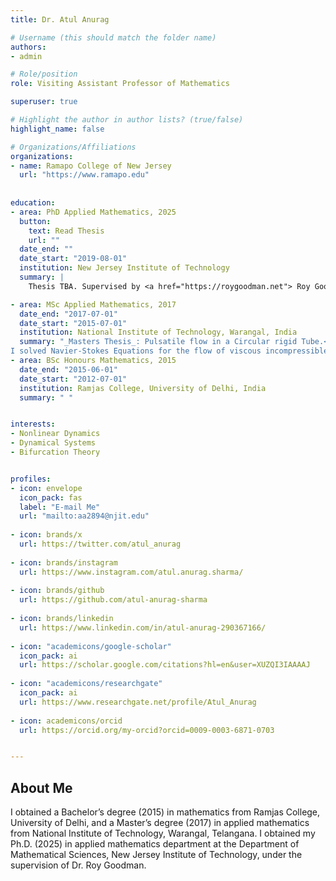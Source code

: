 ```yaml
---
title: Dr. Atul Anurag

# Username (this should match the folder name)
authors:
- admin

# Role/position
role: Visiting Assistant Professor of Mathematics

superuser: true

# Highlight the author in author lists? (true/false)
highlight_name: false

# Organizations/Affiliations
organizations:
- name: Ramapo College of New Jersey
  url: "https://www.ramapo.edu"
  
  
education:
- area: PhD Applied Mathematics, 2025
  button:
    text: Read Thesis
    url: ""
  date_end: ""
  date_start: "2019-08-01"
  institution: New Jersey Institute of Technology
  summary: |
    Thesis TBA. Supervised by <a href="https://roygoodman.net"> Roy Goodman</a>

- area: MSc Applied Mathematics, 2017
  date_end: "2017-07-01"
  date_start: "2015-07-01"
  institution: National Institute of Technology, Warangal, India
  summary: "_Masters Thesis_: Pulsatile flow in a Circular rigid Tube.<br />
I solved Navier-Stokes Equations for the flow of viscous incompressible fluids. I also wrote a C++ program for the graphical analysis of the topic."
- area: BSc Honours Mathematics, 2015
  date_end: "2015-06-01"
  date_start: "2012-07-01"
  institution: Ramjas College, University of Delhi, India
  summary: " "


interests:
- Nonlinear Dynamics
- Dynamical Systems
- Bifurcation Theory


profiles:
- icon: envelope
  icon_pack: fas
  label: "E-mail Me"
  url: "mailto:aa2894@njit.edu"
  
- icon: brands/x
  url: https://twitter.com/atul_anurag
  
- icon: brands/instagram
  url: https://www.instagram.com/atul.anurag.sharma/
  
- icon: brands/github
  url: https://github.com/atul-anurag-sharma
  
- icon: brands/linkedin
  url: https://www.linkedin.com/in/atul-anurag-290367166/
  
- icon: "academicons/google-scholar"
  icon_pack: ai
  url: https://scholar.google.com/citations?hl=en&user=XUZQI3IAAAAJ
  
- icon: "academicons/researchgate"  
  icon_pack: ai
  url: https://www.researchgate.net/profile/Atul_Anurag
  
- icon: academicons/orcid
  url: https://orcid.org/my-orcid?orcid=0009-0003-6871-0703


---
```


## About Me
I obtained a Bachelor’s degree (2015) in mathematics from <a href="https://ramjas.du.ac.in/college/web/index.php?r=department/department-of-mathematics" style="text-decoration: none; color: navy blue;">Ramjas College, University of Delhi</a>, and a Master’s degree (2017) in applied mathematics from <a href="https://www.nitw.ac.in/math" style="text-decoration: none; color: navy blue;">National Institute of Technology, Warangal, Telangana</a>. I obtained my Ph.D. (2025) in applied mathematics department at the <a href="https://math.njit.edu" style="text-decoration: none; color: navy blue;">Department of Mathematical Sciences, New Jersey Institute of Technology</a>, under the supervision of <a href="https://roygoodman.net" style="text-decoration: none; color: navy blue;">Dr. Roy Goodman</a>.


